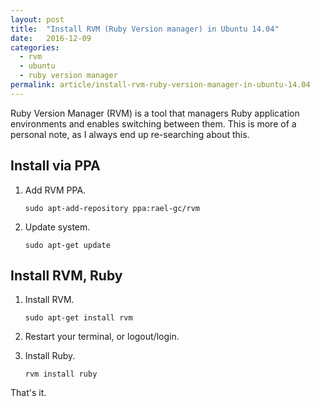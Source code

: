 ```yaml
---
layout: post
title:  "Install RVM (Ruby Version manager) in Ubuntu 14.04"
date:   2016-12-09
categories:
  - rvm
  - ubuntu
  - ruby version manager
permalink: article/install-rvm-ruby-version-manager-in-ubuntu-14.04
---
```


Ruby Version Manager (RVM) is a tool that managers Ruby application
environments and enables switching between them. This is more of a
personal note, as I always end up re-searching about this.

## Install via PPA

1.  Add RVM PPA.

    ```
    sudo apt-add-repository ppa:rael-gc/rvm
    ```

2.  Update system.

    ```
    sudo apt-get update
    ```

## Install RVM, Ruby

1.  Install RVM.

    ```
    sudo apt-get install rvm
    ```

2.  Restart your terminal, or logout/login.

3.  Install Ruby.

    ```
    rvm install ruby
    ```

That's it.
